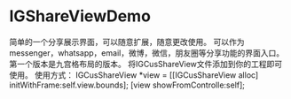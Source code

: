 # IGShareViewDemo
简单的一个分享展示界面，可以随意扩展，随意更改使用。 
可以作为messenger，whatsapp，email，微博，微信，朋友圈等分享功能的界面入口。
第一个版本是九宫格布局的版本。
将IGCusShareView文件添加到你的工程即可使用。
使用方式：
IGCusShareView *view = [[IGCusShareView alloc] initWithFrame:self.view.bounds];
[view showFromControlle:self];
